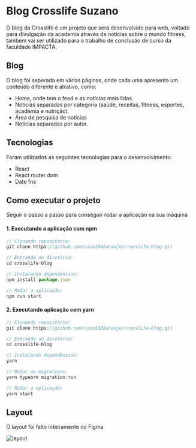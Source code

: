 # Blog Crosslife Suzano
O blog da Crosslife é um projeto que será desenvolvido para web, voltado para divulgação da academia através de notícias sobre o mundo fitness, tambem vai ser utilizado para o trabalho de conclusão de curso da faculdade IMPACTA.

## Blog
O blog foi seperada em várias páginas, onde cada uma apresenta um conteúdo diferente e atrativo, como:
* Home, onde tem o feed e as notícias mais lidas.
* Notícias separadas por categoria (saúde, receitas, fitness, esportes, academia e nutrição).
* Área de pesquisa de notícias
* Notícias separadas por autor.

## Tecnologias
Foram utilizados as seguintes tecnologias para o desenvolvimento:
* React
* React router dom
* Date fns

## Como executar o projeto
Seguir o passo a passo para conseguir rodar a aplicação na sua máquina

#### 1. Executando a aplicação com npm
```javascript
// Clonando repositório:
git clone https://github.com/caio1902araujo/crosslife-blog.git

// Entrando no diretório:
cd crosslife-blog

// Instalando dependências:
npm install package.json

// Rodar a aplicação:
npm run start
```

#### 2. Executando aplicação com yarn
```javascript
// Clonando repositório:
git clone https://github.com/caio1902araujo/crosslife-blog.git

// Entrando no diretório:
cd crosslife-blog

// Instalando dependências:
yarn

// Rodar as migrations:
yarn typeorm migration:run

// Rodar a aplicação:
yarn start
```

## Layout
O layout foi feito inteiramente no Figma

![layout](/images/layout.jpg)
